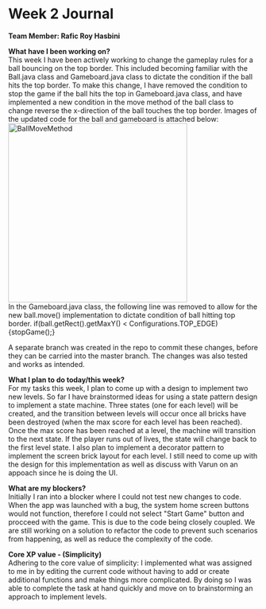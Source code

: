 # Week 2 Journal
<b>Team Member: Rafic Roy Hasbini</b>
<br>

<b>What have I been working on?</b> 
<br>
This week I have been actively working to change the gameplay rules for a ball bouncing on the top border. This included becoming familiar with the Ball.java class and Gameboard.java class to dictate the condition if the ball hits the top border. To make this change, I have removed the condition to stop the game if the ball hits the top in Gameboard.java class, and have implemented a new condition in the move method of the ball class to change reverse the x-direction of the ball touches the top border. Images of the updated code for the ball and gameboard is attached below: 
<img width="360" alt="BallMoveMethod" src="https://user-images.githubusercontent.com/98677825/164889564-6aac2d99-c3e4-4301-bb1c-d48fc324dc32.png">
<br>
In the Gameboard.java class, the following line was removed to allow for the new ball.move() implementation to dictate condition of ball hitting top border.
    if(ball.getRect().getMaxY() < Configurations.TOP_EDGE){stopGame();}

A separate branch was created in the repo to commit these changes, before they can be carried into the master branch. The changes was also tested and works as intended.

<b>What I plan to do today/this week?</b>
<br>
For my tasks this week, I plan to come up with a design to implement two new levels. So far I have brainstormed ideas for using a state pattern design to implement a state machine. Three states (one for each level) will be created, and the transition between levels will occur once all bricks have been destroyed (when the max score for each level has been reached). Once the max score has been reached at a level, the machine will transition to the next state. If the player runs out of lives, the state will change back to the first level state. I also plan to implement a decorator pattern to implement the screen brick layout for each level. I still need to come up with the design for this implementation as well as discuss with Varun on an appoach since he is doing the UI. 

<b>What are my blockers?</b>
<br>
Initially I ran into a blocker where I could not test new changes to code. When the app was launched with a bug, the system home screen buttons would not function, therefore I could not select "Start Game" button and procceed with the game. This is due to the code being closely coupled. We are still working on a solution to refactor the code to prevent such scenarios from happening, as well as reduce the complexity of the code. 

<b>Core XP value - (Simplicity)</b>
<br>
Adhering to the core value of simplicity: I implemented what was assigned to me in by editing the current code without having to add or create additional functions and make things more complicated. By doing so I was able to complete the task at hand quickly and move on to brainstorming an approach to implement levels.  

